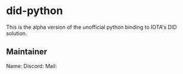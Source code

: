# did-python
This is the alpha version of the unofficial python binding to IOTA's DID solution.

## Maintainer
Name: 
Discord: 
Mail: 
